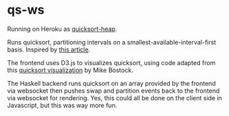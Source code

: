 qs-ws
=====
Running on Heroku as [quicksort-heap](https://quicksort-heap.herokuapp.com).

Runs quicksort, partitioning intervals on a smallest-available-interval-first basis. Inspired by <a href="http://bertrandmeyer.com/2014/12/07/lampsort/">this article</a>.

The frontend uses D3.js to visualizes quicksort, using code adapted from this [quicksort visualization](http://bl.ocks.org/mbostock/1582075) by Mike Bostock.

The Haskell backend runs quicksort on an array provided by the frontend via websocket then pushes swap and partition events back to the frontend via websocket for rendering. Yes, this could all be done on the client side in Javascript, but this was way more fun.
